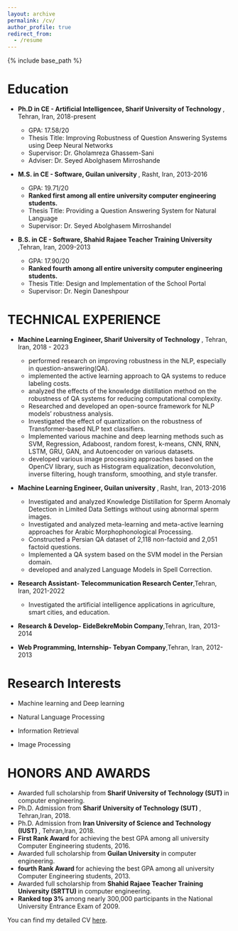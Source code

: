 ```yaml
---
layout: archive
permalink: /cv/
author_profile: true
redirect_from:
  - /resume
---
```


{% include base_path %}

# Education


* <b>Ph.D in CE - Artificial Intelligencee, Sharif University of Technology </b>, Tehran, Iran, 2018-present
   *  GPA: 17.58/20
   *  Thesis Title: Improving Robustness of Question Answering Systems using Deep Neural Networks
   *  Supervisor: Dr. Gholamreza Ghassem-Sani
   *  Adviser: Dr. Seyed Abolghasem Mirroshande
   
* <b>M.S. in CE - Software, Guilan university </b>, Rasht, Iran, 2013-2016
   *  GPA: 19.71/20 
   *  <b> Ranked first among all entire university computer engineering students.</b>
   *  Thesis Title: Providing a Question Answering System for Natural Language
   *  Supervisor: Dr. Seyed Abolghasem Mirroshandel
* <b>B.S. in CE - Software, Shahid Rajaee Teacher Training University </b>,Tehran, Iran, 2009-2013
  *  GPA: 17.90/20 
  * <b> Ranked fourth among all entire university computer engineering students.</b> 
  * Thesis Title: Design and Implementation of the School Portal	
  * Supervisor: Dr. Negin Daneshpour
 
# TECHNICAL EXPERIENCE


* <b>Machine Learning Engineer, Sharif University of Technology </b>, Tehran, Iran, 2018 - 2023
   *  performed research on improving robustness in the NLP, especially in question-answering(QA).
   *  implemented the active learning approach to QA systems to reduce labeling costs.
   *  analyzed the effects of the knowledge distillation method on the robustness of QA systems for reducing computational complexity.
   *  Researched and developed an open-source framework for NLP models’ robustness analysis.
   *  Investigated the effect of quantization on the robustness of Transformer-based NLP text classifiers.
   *  Implemented various machine and deep learning methods such as SVM, Regression, Adaboost, random forest, k-means, CNN, RNN, LSTM, GRU, GAN, and Autoencoder on various datasets.
   *  developed various image processing approaches based on the OpenCV library, such as Histogram equalization, deconvolution, inverse filtering, hough transform, smoothing, and style transfer.
 
   
* <b>Machine Learning Engineer, Guilan university </b>, Rasht, Iran, 2013-2016
   *  Investigated and analyzed Knowledge Distillation for Sperm Anomaly Detection in Limited Data Settings without using abnormal sperm images.
   *  Investigated and analyzed meta-learning and meta-active learning approaches for Arabic Morphophonological Processing.
   *  Constructed a Persian QA dataset of 2,118 non-factoid and 2,051 factoid questions.
   *  Implemented a QA system based on the SVM model in the Persian domain.
   *  developed and analyzed Language Models in Spell Correction.
    
* <b>Research Assistant- Telecommunication Research Center</b>,Tehran, Iran, 2021-2022
  *  Investigated the artificial intelligence applications in agriculture, smart cities, and education.
 
* <b>Research & Develop- EideBekreMobin Company</b>,Tehran, Iran, 2013-2014

* <b>Web Programming, Internship- Tebyan Company</b>,Tehran, Iran, 2012-2013

 
 
  
  
# Research Interests 



* Machine learning and Deep learning

* Natural Language Processing

* Information Retrieval

* Image Processing 



# HONORS AND AWARDS



* Awarded full scholarship from <b> Sharif University of Technology (SUT) </b> in computer engineering.
* Ph.D. Admission from <b> Sharif University of Technology (SUT) </b>, Tehran,Iran, 2018.
* Ph.D. Admission from <b> Iran University of Science and Technology (IUST) </b>, Tehran,Iran, 2018.
* <b> First Rank Award </b> for achieving the best GPA among all university Computer Engineering students, 2016.
* Awarded full scholarship from <b> Guilan University </b> in computer engineering.
* <b> fourth Rank Award </b> for achieving the best GPA among all university Computer Engineering students, 2013.
* Awarded full scholarship from <b> Shahid Rajaee Teacher Training University (SRTTU) </b> in computer engineering.
* <b> Ranked top 3% </b> among nearly 300,000 participants in the National University Entrance Exam of 2009.


You can find my detailed CV [here](https://github.com/Boreshban/Boreshban.github.io/blob/master/Y_boreshbanCV.pdf).


  
  

